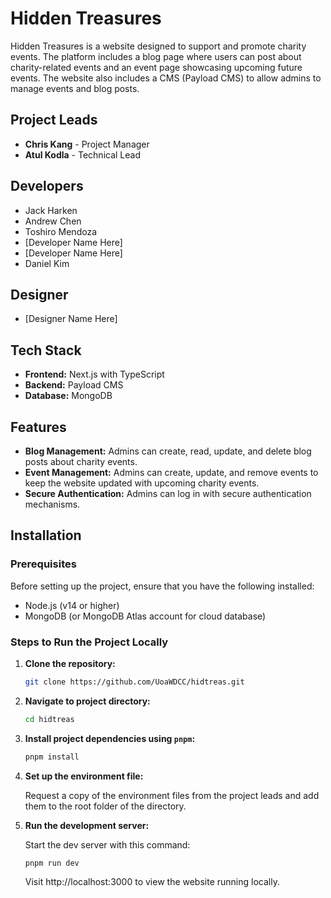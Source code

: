 # Hidden Treasures

Hidden Treasures is a website designed to support and promote charity events. The platform includes a blog page where users can post about charity-related events and an event page showcasing upcoming future events. The website also includes a CMS (Payload CMS) to allow admins to manage events and blog posts.

## Project Leads

- **Chris Kang** - Project Manager
- **Atul Kodla** - Technical Lead

## Developers

- Jack Harken
- Andrew Chen
- Toshiro Mendoza
- [Developer Name Here]
- [Developer Name Here]
- Daniel Kim

## Designer

- [Designer Name Here]

## Tech Stack

- **Frontend:** Next.js with TypeScript
- **Backend:** Payload CMS
- **Database:** MongoDB

## Features

- **Blog Management:** Admins can create, read, update, and delete blog posts about charity events.
- **Event Management:** Admins can create, update, and remove events to keep the website updated with upcoming charity events.
- **Secure Authentication:** Admins can log in with secure authentication mechanisms.

## Installation

### Prerequisites

Before setting up the project, ensure that you have the following installed:

- Node.js (v14 or higher)
- MongoDB (or MongoDB Atlas account for cloud database)

### Steps to Run the Project Locally

1. **Clone the repository:**

   ```bash
   git clone https://github.com/UoaWDCC/hidtreas.git
   ```

2. **Navigate to project directory:**

   ```bash
   cd hidtreas
   ```

3. **Install project dependencies using `pnpm`:**

   ```bash
   pnpm install
   ```

4. **Set up the environment file:**

   Request a copy of the environment files from the project leads and add them to the root folder of the directory.

5. **Run the development server:**

   Start the dev server with this command:

   ```bash
   pnpm run dev
   ```

   Visit http://localhost:3000 to view the website running locally.
